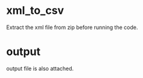 # xml_to_csv
Extract the xml file from zip before running the code.
# output
output file is also attached.
